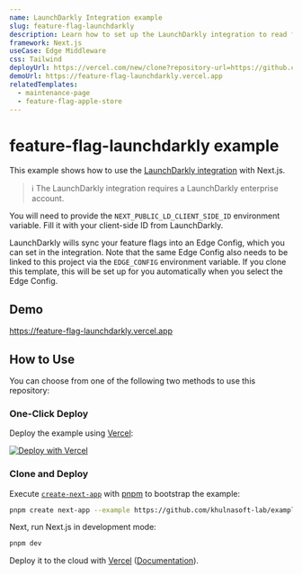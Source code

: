 ```yaml
---
name: LaunchDarkly Integration example
slug: feature-flag-launchdarkly
description: Learn how to set up the LaunchDarkly integration to read flags from Edge Config
framework: Next.js
useCase: Edge Middleware
css: Tailwind
deployUrl: https://vercel.com/new/clone?repository-url=https://github.com/khulnasoft-lab/examples/tree/main/edge-middleware/feature-flag-launchdarkly&project-name=feature-flag-launchdarkly&repository-name=feature-flag-launchdarkly&integration-ids=oac_8DFUMlauSkqeQhdGHpL5xbWp&env=NEXT_PUBLIC_LD_CLIENT_SIDE_ID&env=EDGE_CONFIG&edge-config-stores=%7B%22EDGE_CONFIG%22%3A%7B%7D%7D
demoUrl: https://feature-flag-launchdarkly.vercel.app
relatedTemplates:
  - maintenance-page
  - feature-flag-apple-store
---
```


# feature-flag-launchdarkly example

This example shows how to use the [LaunchDarkly integration](https://vercel.com/integrations/launchdarkly) with Next.js.

> ℹ️ The LaunchDarkly integration requires a LaunchDarkly enterprise account.

You will need to provide the `NEXT_PUBLIC_LD_CLIENT_SIDE_ID` environment variable. Fill it with your client-side ID from LaunchDarkly.

LaunchDarkly wills sync your feature flags into an Edge Config, which you can set in the integration. Note that the same Edge Config also needs to be linked to this project via the `EDGE_CONFIG` environment variable. If you clone this template, this will be set up for you automatically when you select the Edge Config.

## Demo

https://feature-flag-launchdarkly.vercel.app

## How to Use

You can choose from one of the following two methods to use this repository:

### One-Click Deploy

Deploy the example using [Vercel](https://vercel.com?utm_source=github&utm_medium=readme&utm_campaign=vercel-examples):

[![Deploy with Vercel](https://vercel.com/button)](https://vercel.com/new/clone?repository-url=https://github.com/khulnasoft-lab/examples/tree/main/edge-middleware/feature-flag-launchdarkly&project-name=feature-flag-launchdarkly&repository-name=feature-flag-launchdarkly&integration-ids=oac_8DFUMlauSkqeQhdGHpL5xbWp&env=NEXT_PUBLIC_LD_CLIENT_SIDE_ID&env=EDGE_CONFIG&edge-config-stores=%7B%22EDGE_CONFIG%22%3A%7B%7D%7D)

### Clone and Deploy

Execute [`create-next-app`](https://github.com/khulnasoft-lab/next.js/tree/canary/packages/create-next-app) with [pnpm](https://pnpm.io/installation) to bootstrap the example:

```bash
pnpm create next-app --example https://github.com/khulnasoft-lab/examples/tree/main/edge-middleware/feature-flag-launchdarkly
```

Next, run Next.js in development mode:

```bash
pnpm dev
```

Deploy it to the cloud with [Vercel](https://vercel.com/new?utm_source=github&utm_medium=readme&utm_campaign=edge-middleware-eap) ([Documentation](https://nextjs.org/docs/deployment)).
